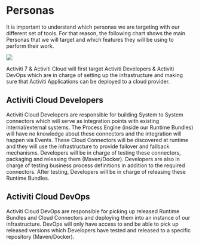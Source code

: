 # Personas

It is important to understand which personas we are targeting with our different set of tools. For that reason, the following chart shows the main Personas that we will target and which features they will be using to perform their work.

![](/assets/Activiti-Cloud-Personas.png)

Activiti 7 & Activiti Cloud will first target Activiti Developers & Activiti DevOps which are in charge of setting up the infrastructure and making sure that Activiti Applications can be deployed to a cloud provider.

## Activiti Cloud Developers
Activiti Cloud Developers are responsible for building System to System connectors which will serve as integration points with existing internal/external systems.
The Process Engine (inside our Runtime Bundles) will have no knowledge about these connectors and the integration will happen via Events. These Cloud Connectors will be discovered at runtime and they will use the infrastructure to provide failover and fallback mechanisms. Developers will be in charge of testing these connectors, packaging and releasing them (Maven/Docker). Developers are also in charge of testing business process definitions in addition to the required connectors. After testing, Developers will be in charge of releasing these Runtime Bundles.

## Activiti Cloud DevOps
Activiti Cloud DevOps are responsible for picking up released Runtime Bundles and Cloud Connectors and deploying them into an instance of our infrastructure.
DevOps will only have access to and be able to pick up released versions which Developers have tested and released to a specific repository (Maven/Docker).
